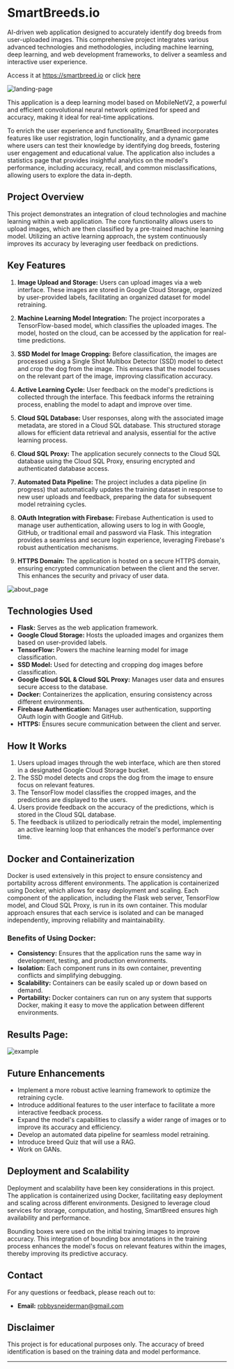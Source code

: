 
# SmartBreeds.io

AI-driven web application designed to accurately identify dog breeds from user-uploaded images. This comprehensive project integrates various advanced technologies and methodologies, including machine learning, deep learning, and web development frameworks, to deliver a seamless and interactive user experience.

Access it at https://smartbreed.io or click [here](https://smartbreeds.io)

![landing-page](images/smartbreed_landing.png)

This application is a deep learning model based on MobileNetV2, a powerful and efficient convolutional neural network optimized for speed and accuracy, making it ideal for real-time applications.

To enrich the user experience and functionality, SmartBreed incorporates features like user registration, login functionality, and a dynamic game where users can test their knowledge by identifying dog breeds, fostering user engagement and educational value. The application also includes a statistics page that provides insightful analytics on the model's performance, including accuracy, recall, and common misclassifications, allowing users to explore the data in-depth.

## Project Overview

This project demonstrates an integration of cloud technologies and machine learning within a web application. The core functionality allows users to upload images, which are then classified by a pre-trained machine learning model. Utilizing an active learning approach, the system continuously improves its accuracy by leveraging user feedback on predictions.

## Key Features

1. **Image Upload and Storage:** Users can upload images via a web interface. These images are stored in Google Cloud Storage, organized by user-provided labels, facilitating an organized dataset for model retraining.

2. **Machine Learning Model Integration:** The project incorporates a TensorFlow-based model, which classifies the uploaded images. The model, hosted on the cloud, can be accessed by the application for real-time predictions.

3. **SSD Model for Image Cropping:** Before classification, the images are processed using a Single Shot Multibox Detector (SSD) model to detect and crop the dog from the image. This ensures that the model focuses on the relevant part of the image, improving classification accuracy.

4. **Active Learning Cycle:** User feedback on the model's predictions is collected through the interface. This feedback informs the retraining process, enabling the model to adapt and improve over time.

5. **Cloud SQL Database:** User responses, along with the associated image metadata, are stored in a Cloud SQL database. This structured storage allows for efficient data retrieval and analysis, essential for the active learning process.

6. **Cloud SQL Proxy:** The application securely connects to the Cloud SQL database using the Cloud SQL Proxy, ensuring encrypted and authenticated database access.

7. **Automated Data Pipeline:** The project includes a data pipeline (in progress) that automatically updates the training dataset in response to new user uploads and feedback, preparing the data for subsequent model retraining cycles.

8. **OAuth Integration with Firebase:** Firebase Authentication is used to manage user authentication, allowing users to log in with Google, GitHub, or traditional email and password via Flask. This integration provides a seamless and secure login experience, leveraging Firebase's robust authentication mechanisms.

9. **HTTPS Domain:** The application is hosted on a secure HTTPS domain, ensuring encrypted communication between the client and the server. This enhances the security and privacy of user data.


![about_page](images/smartbreed_about.png)


## Technologies Used

- **Flask:** Serves as the web application framework.
- **Google Cloud Storage:** Hosts the uploaded images and organizes them based on user-provided labels.
- **TensorFlow:** Powers the machine learning model for image classification.
- **SSD Model:** Used for detecting and cropping dog images before classification.
- **Google Cloud SQL & Cloud SQL Proxy:** Manages user data and ensures secure access to the database.
- **Docker:** Containerizes the application, ensuring consistency across different environments.
- **Firebase Authentication:** Manages user authentication, supporting OAuth login with Google and GitHub.
- **HTTPS:** Ensures secure communication between the client and server.

## How It Works

1. Users upload images through the web interface, which are then stored in a designated Google Cloud Storage bucket.
2. The SSD model detects and crops the dog from the image to ensure focus on relevant features.
3. The TensorFlow model classifies the cropped images, and the predictions are displayed to the users.
4. Users provide feedback on the accuracy of the predictions, which is stored in the Cloud SQL database.
5. The feedback is utilized to periodically retrain the model, implementing an active learning loop that enhances the model's performance over time.

## Docker and Containerization

Docker is used extensively in this project to ensure consistency and portability across different environments. The application is containerized using Docker, which allows for easy deployment and scaling. Each component of the application, including the Flask web server, TensorFlow model, and Cloud SQL Proxy, is run in its own container. This modular approach ensures that each service is isolated and can be managed independently, improving reliability and maintainability.

### Benefits of Using Docker:

- **Consistency:** Ensures that the application runs the same way in development, testing, and production environments.
- **Isolation:** Each component runs in its own container, preventing conflicts and simplifying debugging.
- **Scalability:** Containers can be easily scaled up or down based on demand.
- **Portability:** Docker containers can run on any system that supports Docker, making it easy to move the application between different environments.

## Results Page:

![example](images/resultspage.png)



## Future Enhancements

- Implement a more robust active learning framework to optimize the retraining cycle.
- Introduce additional features to the user interface to facilitate a more interactive feedback process.
- Expand the model's capabilities to classify a wider range of images or to improve its accuracy and efficiency.
- Develop an automated data pipeline for seamless model retraining.
- Introduce breed Quiz that will use a RAG.
- Work on GANs.


## Deployment and Scalability

Deployment and scalability have been key considerations in this project. The application is containerized using Docker, facilitating easy deployment and scaling across different environments. Designed to leverage cloud services for storage, computation, and hosting, SmartBreed ensures high availability and performance.

Bounding boxes were used on the initial training images to improve accuracy. This integration of bounding box annotations in the training process enhances the model's focus on relevant features within the images, thereby improving its predictive accuracy.

## Contact

For any questions or feedback, please reach out to:
- **Email:** [robbysneiderman@gmail.com](mailto:robbysneiderman@gmail.com)


## Disclaimer

This project is for educational purposes only. The accuracy of breed identification is based on the training data and model performance.

---

